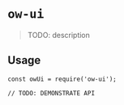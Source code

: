# `ow-ui`

> TODO: description

## Usage

```
const owUi = require('ow-ui');

// TODO: DEMONSTRATE API
```
